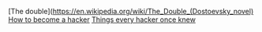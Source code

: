 [The double](https://en.wikipedia.org/wiki/The_Double_(Dostoevsky_novel)
[How to become a hacker](http://www.catb.org/~esr/faqs/hacker-howto.html)
[Things every hacker once knew](http://www.catb.org/~esr/faqs/things-every-hacker-once-knew)
